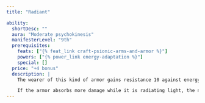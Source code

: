 ```yaml
---
title: "Radiant"

ability:
  shortDesc: ""
  aura: "Moderate psychokinesis"
  manifesterLevel: "9th"
  prerequisites:
    feats: ["{% feat_link craft-psionic-arms-and-armor %}"]
    powers: ["{% power_link energy-adaptation %}"]
    special: []
  price: "+4 bonus"
  description: |
    The wearer of this kind of armor gains resistance 10 against energy attacks (acid, cold, electricity, fire, or sonic). The armor absorbs the first 10 points of damage dealt by any such attack, and this absorption causes it to radiate light for a number of rounds equal to the points of damage absorbed. This light is sufficient to illuminate a 60-foot-radius area.

    If the armor absorbs more damage while it is radiating light, the newer radiant effect overlaps (does not stack with) the effect that was already in place.
---
```

